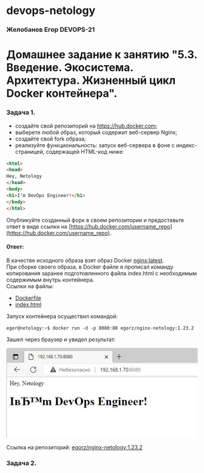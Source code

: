 # devops-netology
### Желобанов Егор DEVOPS-21

# Домашнее задание к занятию "5.3. Введение. Экосистема. Архитектура. Жизненный цикл Docker контейнера".

### Задача 1.
* создайте свой репозиторий на https://hub.docker.com;
* выберете любой образ, который содержит веб-сервер Nginx;
* создайте свой fork образа;
* реализуйте функциональность: запуск веб-сервера в фоне с индекс-страницей, содержащей HTML-код ниже:
```html
<html>
<head>
Hey, Netology
</head>
<body>
<h1>I’m DevOps Engineer!</h1>
</body>
</html>
```
Опубликуйте созданный форк в своем репозитории и предоставьте ответ в виде ссылки на [https://hub.docker.com/username_repo](https://hub.docker.com/username_repo).
#### Ответ:
В качестве исходного образа взят образ Docker [nginx:latest](https://hub.docker.com/_/nginx).  
При сборке своего образа, в Docker файле я прописал команду копирования заранее подготовленного файла index.html с необходимым содержимым внутрь контейнера.  
Ссылки на файлы:
* [Dockerfile](Docker/5.3/Dockerfile)
* [index.html](Docker/5.3/index.html)

Запуск контейнера осуществил командой:   
```shell
egor@netology:~$ docker run -d -p 8080:80 egorz/nginx-netology:1.23.2
```
Зашел через браузер и увидел результат:  
  
![](pics/5.3/nginx_docker.jpg)  
 

Ссылка на репозиторий: [egorz/nginx-netology:1.23.2](https://hub.docker.com/repository/docker/egorz/nginx-netology)

### Задача 2.